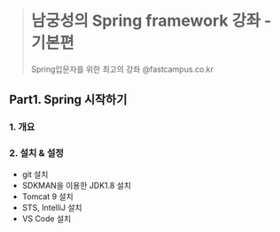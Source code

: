 > # 남궁성의 Spring framework 강좌 - 기본편
> Spring입문자를 위한 최고의 강좌  @fastcampus.co.kr                    

## Part1. Spring 시작하기
### 1. 개요

### 2. 설치 & 설정
- git 설치
- SDKMAN을 이용한 JDK1.8 설치
- Tomcat 9 설치
- STS, IntelliJ 설치
- VS Code 설치
